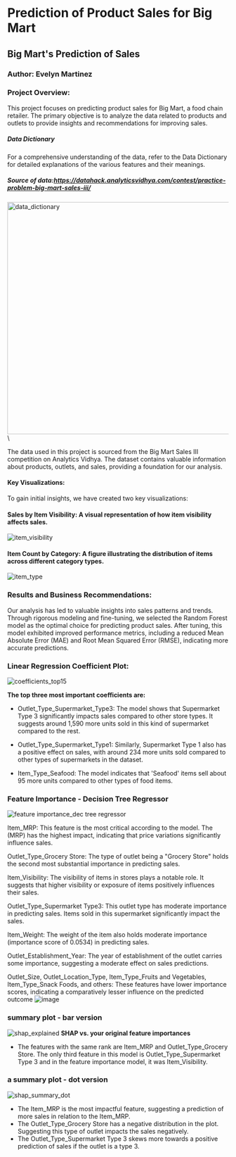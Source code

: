 # **Prediction of Product Sales for Big Mart**
## **Big Mart's Prediction of Sales**
### **Author:** Evelyn Martinez

### **Project Overview:**
This project focuses on predicting product sales for Big Mart, a food chain retailer. The primary objective is to analyze the data related to products and outlets to provide insights and recommendations for improving sales.

##### Data Dictionary
For a comprehensive understanding of the data, refer to the Data Dictionary for detailed explanations of the various features and their meanings.

##### Source of data:https://datahack.analyticsvidhya.com/contest/practice-problem-big-mart-sales-iii/
<img width="528" alt="data_dictionary" src="https://github.com/evelynmmartinez/Prediction-of-Product-Sales/assets/136510004/379ccacd-532a-4b71-957b-ceb33d770903">\

The data used in this project is sourced from the Big Mart Sales III competition on Analytics Vidhya. The dataset contains valuable information about products, outlets, and sales, providing a foundation for our analysis.

#### Key Visualizations:
To gain initial insights, we have created two key visualizations:

#### Sales by Item Visibility: A visual representation of how item visibility affects sales.
![item_visibility](https://github.com/evelynmmartinez/Prediction-of-Product-Sales/assets/136510004/d691b3a3-e3c4-4326-b00d-1d9f4fa58520)


#### Item Count by Category: A figure illustrating the distribution of items across different category types.
![item_type](https://github.com/evelynmmartinez/Prediction-of-Product-Sales/assets/136510004/eb5c553d-3455-46ec-a0d2-6d6d29116af3)

### Results and Business Recommendations:
Our analysis has led to valuable insights into sales patterns and trends. Through rigorous modeling and fine-tuning, we selected the Random Forest model as the optimal choice for predicting product sales. After tuning, this model exhibited improved performance metrics, including a reduced Mean Absolute Error (MAE) and Root Mean Squared Error (RMSE), indicating more accurate predictions. 

### Linear Regression Coefficient Plot:
![coefficients_top15](https://github.com/evelynmmartinez/Prediction-of-Sales/assets/136510004/7a813c2a-1cf1-428f-8643-9efa000013ba)
 
**The top three most important coefficients are:**

- Outlet_Type_Supermarket_Type3: The model shows that Supermarket Type 3 significantly impacts sales compared to other store types. It suggests around 1,590 more units sold in this kind of supermarket compared to the rest.

- Outlet_Type_Supermarket_Type1: Similarly, Supermarket Type 1 also has a positive effect on sales, with around 234 more units sold compared to other types of supermarkets in the dataset.

- Item_Type_Seafood: The model indicates that 'Seafood' items sell about 95 more units compared to other types of food items.
  
### Feature Importance - Decision Tree Regressor
![feature importance_dec tree regressor](https://github.com/evelynmmartinez/Prediction-of-Sales/assets/136510004/b8c82d94-a930-465e-993a-c471d67be128)

 Item_MRP: This feature is the most critical according to the model. The (MRP) has the highest impact, indicating that price variations significantly influence sales.

Outlet_Type_Grocery Store: The type of outlet being a "Grocery Store" holds the second most substantial importance in predicting sales. 

Item_Visibility: The visibility of items in stores plays a notable role. It suggests that higher visibility or exposure of items positively influences their sales.

Outlet_Type_Supermarket Type3: This outlet type has moderate importance in predicting sales. Items sold in this supermarket significantly impact the sales.

Item_Weight: The weight of the item also holds moderate importance (importance score of 0.0534) in predicting sales. 

Outlet_Establishment_Year: The year of establishment of the outlet carries some importance, suggesting a moderate effect on sales predictions.

Outlet_Size, Outlet_Location_Type, Item_Type_Fruits and Vegetables, Item_Type_Snack Foods, and others: These features have lower importance scores, indicating a comparatively lesser influence on the predicted outcome
![image](https://github.com/evelynmmartinez/Prediction-of-Sales/assets/136510004/10abd423-09bf-49b4-9706-61cbf7b1f795)

### summary plot - bar version

![shap_explained](https://github.com/evelynmmartinez/Prediction-of-Sales/assets/136510004/0a830a7b-5074-40f1-abe3-76dbbdb71dbd)
**SHAP vs. your original feature importances**

- The features with the same rank are Item_MRP and Outlet_Type_Grocery Store. The only third feature in this model is Outlet_Type_Supermarket Type 3 and in the feature importance model, it was Item_Visibility. 

### a summary plot - dot version

![shap_summary_dot](https://github.com/evelynmmartinez/Prediction-of-Sales/assets/136510004/eba1fdd0-c071-432c-a828-42e0c2553003)
- The Item_MRP is the most impactful feature, suggesting a prediction of more sales in relation to the Item_MRP. 
- The Outlet_Type_Grocery Store has a negative distribution in the plot. Suggesting this type of outlet impacts the sales negatively. 
- The Outlet_Type_Supermarket Type 3 skews more towards a positive prediction of sales if the outlet is a type 3. 


